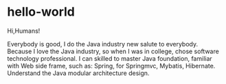 # hello-world

Hi,Humans!

Everybody is good, I do the Java industry new salute to everybody. Because I love the Java industry, so when I was in college, chose software technology professional. I can skilled to master Java foundation, familiar with Web side frame, such as: Spring, for Springmvc, Mybatis, Hibernate. Understand the Java modular architecture design.
